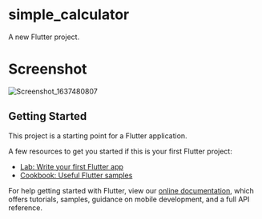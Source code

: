 # simple_calculator

A new Flutter project.

# Screenshot

![Screenshot_1637480807](https://user-images.githubusercontent.com/87958491/153819287-9139823f-c19b-41af-a909-ec14a7aaddc4.png)

## Getting Started

This project is a starting point for a Flutter application.

A few resources to get you started if this is your first Flutter project:

- [Lab: Write your first Flutter app](https://flutter.dev/docs/get-started/codelab)
- [Cookbook: Useful Flutter samples](https://flutter.dev/docs/cookbook)

For help getting started with Flutter, view our
[online documentation](https://flutter.dev/docs), which offers tutorials,
samples, guidance on mobile development, and a full API reference.
